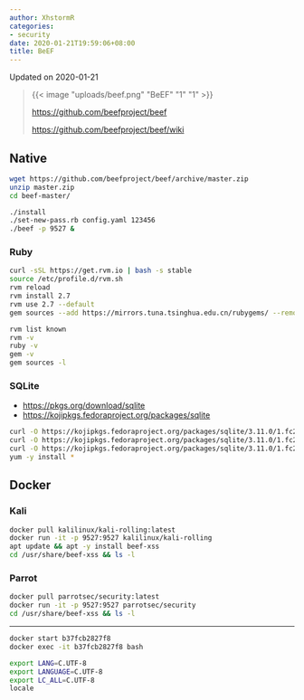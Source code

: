 ```yaml
---
author: XhstormR
categories:
- security
date: 2020-01-21T19:59:06+08:00
title: BeEF
---
```


<!--more-->

Updated on 2020-01-21

> {{< image "uploads/beef.png" "BeEF" "1" "1" >}}
>
> https://github.com/beefproject/beef
>
> https://github.com/beefproject/beef/wiki

## Native

```bash
wget https://github.com/beefproject/beef/archive/master.zip
unzip master.zip
cd beef-master/

./install
./set-new-pass.rb config.yaml 123456
./beef -p 9527 &
```

### Ruby

```bash
curl -sSL https://get.rvm.io | bash -s stable
source /etc/profile.d/rvm.sh
rvm reload
rvm install 2.7
rvm use 2.7 --default
gem sources --add https://mirrors.tuna.tsinghua.edu.cn/rubygems/ --remove https://rubygems.org/

rvm list known
rvm -v
ruby -v
gem -v
gem sources -l
```

### SQLite
* https://pkgs.org/download/sqlite
* https://kojipkgs.fedoraproject.org/packages/sqlite

```bash
curl -O https://kojipkgs.fedoraproject.org/packages/sqlite/3.11.0/1.fc22/x86_64/sqlite-3.11.0-1.fc22.x86_64.rpm
curl -O https://kojipkgs.fedoraproject.org/packages/sqlite/3.11.0/1.fc22/x86_64/sqlite-libs-3.11.0-1.fc22.x86_64.rpm
curl -O https://kojipkgs.fedoraproject.org/packages/sqlite/3.11.0/1.fc22/x86_64/sqlite-devel-3.11.0-1.fc22.x86_64.rpm
yum -y install *
```

## Docker

### Kali
```bash
docker pull kalilinux/kali-rolling:latest
docker run -it -p 9527:9527 kalilinux/kali-rolling
apt update && apt -y install beef-xss
cd /usr/share/beef-xss && ls -l
```

### Parrot
```bash
docker pull parrotsec/security:latest
docker run -it -p 9527:9527 parrotsec/security
cd /usr/share/beef-xss && ls -l
```

---

```bash
docker start b37fcb2827f8
docker exec -it b37fcb2827f8 bash
```

```bash
export LANG=C.UTF-8
export LANGUAGE=C.UTF-8
export LC_ALL=C.UTF-8
locale
```
